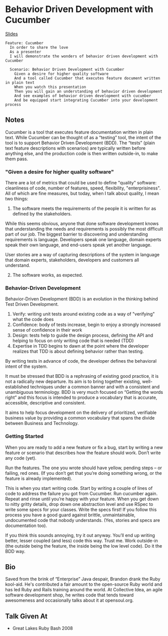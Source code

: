 # Behavior Driven Development with Cucumber

[Slides](http://www.slideshare.net/bkeepers/behavior-driven-development-with-cucumber-presentation)

    Feature: Cucumber
      In order to share the love
      As a presenter
      I will demonstrate the wonders of behavior driven development with Cucumber

      Scenario: Behavior Driven Development with Cucumber
        Given a desire for higher quality software
        And a tool called Cucumber that executes feature document written in plain text
        When you watch this presentation
        Then you will gain an understanding of behavior driven development
        And see examples of behavior driven development with cucumber
        And be equipped start integrating Cucumber into your development process

## Notes

Cucumber is a tool that executes feature documentation written in plain text. While Cucumber can be thought of as a “testing” tool, the intent of the tool is to support Behavior Driven Development (BDD). The “tests” (plain text feature descriptions with scenarios) are typically written before anything else, and the production code is then written outside-in, to make them pass.

### "Given a desire for higher quality software"

There are a lot of metrics that could be used to define "quality" software: cleanliness of code, number of features, speed, flexibility, "enterprisiness". All of which are fine measures, but today, when I talk about quality, I mean two things:

1. The software meets the requirements of the people it is written for as defined by the stakeholders.

While this seems obvious, anyone that done software development knows that understanding the needs and requirements is possibly the most difficult part of our job. The biggest barrier to discovering and understanding requirements is language. Developers speak one language, domain experts speak their own language, and end-users speak yet another language.

User stories are a way of capturing descriptions of the system in language that domain experts, stakeholders, developers and customers all understand.

2. The software works, as expected.

### Behavior-Driven Development

Behavior-Driven Development (BDD) is an evolution in the thinking behind Test Driven Development.

1. Verify: writing unit tests around existing code as a way of "verifying" what the code does
2. Confidence: body of tests increase, begin to enjoy a strongly increased sense of confidence in their work
3. Design: tests help to guide the design process, defining the API and helping to focus on only writing code that is needed (TDD)
4. Expertise in TDD begins to dawn at the point where the developer realizes that TDD is about defining behavior rather than testing.

By writing tests in advance of code, the developer defines the behavioral intent of the system.

It must be stressed that BDD is a rephrasing of existing good practice, it is not a radically new departure. Its aim is to bring together existing, well-established techniques under a common banner and with a consistent and unambiguous terminology. BDD is very much focused on “Getting the words right” and this focus is intended to produce a vocabulary that is accurate, accessible, descriptive and consistent.

It aims to help focus development on the delivery of prioritized, verifiable business value by providing a common vocabulary that spans the divide between Business and Technology.

### Getting Started

When you are ready to add a new feature or fix a bug, start by writing a new feature or scenario that describes how the feature should work. Don’t write any code (yet).

Run the features. The one you wrote should have yellow, pending steps – or failing, red ones. (If you don’t get that you’re doing something wrong, or the feature is already implemented).

This is when you start writing code. Start by writing a couple of lines of code to address the failure you got from Cucumber. Run cucumber again. Repeat and rinse until you’re happy with your feature. When you get down to nitty gritty details, drop down one abstraction level and use RSpec to write some specs for your classes. Write the specs first! If you follow this process you have a good guard against brittle, unmaintainable, undocumented code that nobody understands. (Yes, stories and specs are documentation too).

If you think this sounds annoying, try it out anyway. You’ll end up writing better, lesser coupled (and less) code this way. Trust me. Work outside-in (the outside being the feature, the inside being the low level code). Do it the BDD way.

## Bio

Saved from the brink of “Enterprise” Java despair, Brandon drank the Ruby kool-aid.  He's contributed a fair amount to the open-source Ruby world and has led Ruby and Rails training around the world. At Collective Idea, an agile software development shop, he writes code that tends toward awesomeness and occasionally talks about it at opensoul.org.


## Talk Given At

* Great Lakes Ruby Bash 2008